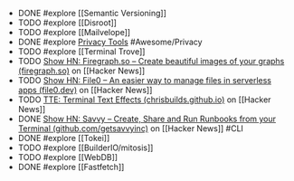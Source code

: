- DONE #explore [[Semantic Versioning]]
- TODO #explore [[Disroot]]
- TODO #explore [[Mailvelope]]
- DONE #explore [Privacy Tools](https://www.privacytools.io/) #Awesome/Privacy
- TODO #explore [[Terminal Trove]]
- TODO [Show HN: Firegraph.so – Create beautiful images of your graphs (firegraph.so)](https://news.ycombinator.com/item?id=40503793) on [[Hacker News]]
- TODO [Show HN: File0 – An easier way to manage files in serverless apps (file0.dev)](https://news.ycombinator.com/item?id=40498580) on [[Hacker News]]
- TODO [TTE: Terminal Text Effects (chrisbuilds.github.io)](https://news.ycombinator.com/item?id=40503202) on [[Hacker News]]
- DONE [Show HN: Savvy – Create, Share and Run Runbooks from your Terminal (github.com/getsavvyinc)](https://news.ycombinator.com/item?id=40506913) on [[Hacker News]] #CLI
- DONE #explore [[Tokei]]
- TODO #explore [[BuilderIO/mitosis]]
- TODO #explore [[WebDB]]
- DONE #explore [[Fastfetch]]